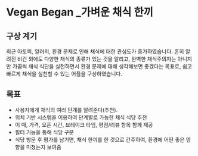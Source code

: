 # Vegan Began _가벼운 채식 한끼

## 구상 계기
최근 아토피, 알러지, 환경 문제로 인해 채식에 대한 관심도가 증가하였습니다. 흔히 알려진 비건 외에도 다양한 채식의 종류가 있는 것을 알리고, 완벽한 채식주의자는 아니지만 가끔씩 채식 식단을 실천하면서 환경 문제에 대해 생각해보면 좋겠다는 목표로, 쉽고 빠르게 채식을 실천할 수 있는 어플을 구상하였습니다.

## 목표
* 사용자에게 채식의 여러 단걔를 알려준다(추천).
* 위치 기반 시스템을 이용하여 단계별로 가능한 채식 식당 추천
* 이 때, 가격, 오픈 시간, 브레이크 타임, 평점/리뷰 항목 함께 제공
* 필터 기능을 통해 식당 구분
* 식당 방문 후 평가를 남기면, 채식 한끼를 한 것으로 간주하여, 환경에 어떤 좋은 영향을 미쳤는지 보여줌

